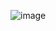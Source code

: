 ![image](https://github.com/Kubsoon98/Light_program_Arduino/assets/128688775/3c441ca6-a362-4b38-9072-2a8fab4d9a3d)
